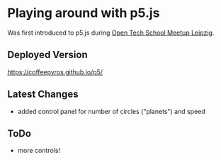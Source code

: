 # Playing around with p5.js

Was first introduced to p5.js during [Open Tech School Meetup Leipzig](https://github.com/opentechschool-leipzig).

## Deployed Version

https://coffeepyros.github.io/p5/

## Latest Changes

-   added control panel for number of circles ("planets") and speed

## ToDo

-   more controls!
